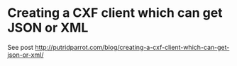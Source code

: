 # Creating a CXF client which can get JSON or XML

See post http://putridparrot.com/blog/creating-a-cxf-client-which-can-get-json-or-xml/